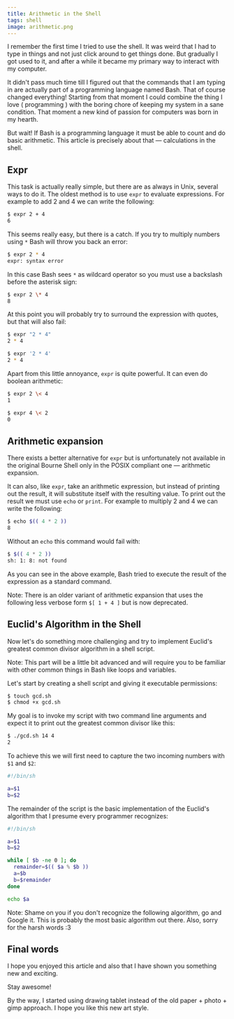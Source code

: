 ```yaml
---
title: Arithmetic in the Shell
tags: shell
image: arithmetic.png
---
```


I remember the first time I tried to use the shell.
It was weird that I had to type in things and not just
click around to get things done. But gradually I got
used to it, and after a while it became my primary way
to interact with my computer.

It didn't pass much time till I figured out that the
commands that I am typing in are actually part of a
programming language named Bash. That of course changed
everything! Starting from that moment I could combine
the thing I love ( programming ) with the boring chore
of keeping my system in a sane condition. That moment
a new kind of passion for computers was born in my hearth.

But wait! If Bash is a programming language it must be
able to count and do basic arithmetic. This article is
precisely about that &mdash; calculations in the shell.

## Expr
This task is actually really simple, but there are as always
in Unix, several ways to do it. The oldest method is to use
`expr` to evaluate expressions. For example to add 2 and 4 
we can write the following:

``` sh
$ expr 2 + 4
6
```

This seems really easy, but there is a catch. If you try to
multiply numbers using `*` Bash will throw you back an error:

``` sh
$ expr 2 * 4
expr: syntax error
```

In this case Bash sees `*` as wildcard operator so you must
use a backslash before the asterisk sign:

``` sh
$ expr 2 \* 4
8
```

At this point you will probably try to surround the expression
with quotes, but that will also fail:

``` sh
$ expr "2 * 4"
2 * 4

$ expr '2 * 4'
2 * 4
```

Apart from this little annoyance, `expr` is quite powerful. It can
even do boolean arithmetic:

``` sh
$ expr 2 \< 4
1

$ expr 4 \< 2
0
```

## Arithmetic expansion

There exists a better alternative for `expr` but is unfortunately
not available in the original Bourne Shell only in the POSIX
compliant one &mdash; arithmetic expansion.

It can also, like `expr`, take an arithmetic expression, but 
instead of printing out the result, it will substitute itself with the
resulting value.  To print out the result we must use `echo` or `print`. For
example to multiply 2 and 4 we can write the following:

``` sh
$ echo $(( 4 * 2 ))
8
```

Without an `echo` this command would fail with:

``` sh
$ $(( 4 * 2 ))
sh: 1: 8: not found
```

As you can see in the above example, Bash tried to execute the result
of the expression as a standard command.

Note: There is an older variant of arithmetic expansion that uses the
following less verbose form `$[ 1 + 4 ]` but is now deprecated.

## Euclid's Algorithm in the Shell

Now let's do something more challenging and try to implement Euclid's
greatest common divisor algorithm in a shell script. 

Note: This part will be a little bit advanced and will require you to
be familiar with other common things in Bash like loops and variables.

Let's start by creating a shell script and giving it executable
permissions:

``` sh
$ touch gcd.sh
$ chmod +x gcd.sh
```

My goal is to invoke my script with two command line arguments and
expect it to print out the greatest common divisor like this:

``` sh
$ ./gcd.sh 14 4
2
```

To achieve this we will first need to capture the two incoming numbers
with `$1` and `$2`:

``` sh
#!/bin/sh

a=$1
b=$2
```

The remainder of the script is the basic implementation of the Euclid's
algorithm that I presume every programmer recognizes:

``` sh
#!/bin/sh

a=$1
b=$2

while [ $b -ne 0 ]; do
  remainder=$(( $a % $b ))
  a=$b
  b=$remainder
done

echo $a
```

Note: Shame on you if you don't recognize the following algorithm, 
go and Google it. This is probably the most basic algorithm out there.
Also, sorry for the harsh words :3

## Final words

I hope you enjoyed this article and also that I have shown you
something new and exciting.

Stay awesome!

By the way, I started using drawing tablet instead of the old 
paper + photo + gimp approach. I hope you like this new art style.
